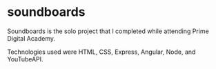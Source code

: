 # soundboards

Soundboards is the solo project that I completed while attending Prime Digital Academy.

Technologies used were HTML, CSS, Express, Angular, Node, and YouTubeAPI.
